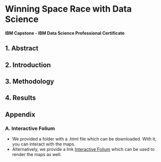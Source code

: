 # Winning Space Race with Data Science
#### IBM Capstone - IBM Data Science Professional Certificate

## 1. Abstract


## 2. Introduction


## 3. Methodology



## 4. Results




## Appendix
### A. Interactive Folium
* We provided a folder with a .html file which can be downloaded. With it, you can interact with the maps.
* Alternatively, we provide a link [Interactive Folium](https://nbviewer.org/github/MPedraBento/IBM-Capstone/blob/master/lab_jupyter_launch_site_location.ipynb) which can be used to render the maps as well.
